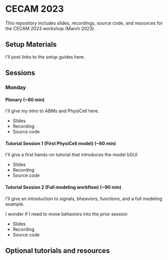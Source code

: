 # CECAM 2023 
This repository includes slides, recordings, source code, and resources for the CECAM 2023 workshop (March 2023). 

## Setup Materials 
I'll post links to the setup guides here. 

## Sessions 

### Monday

#### Plenary (~60 min)
I'll give my intro to ABMs and PhysiCell here. 
* Slides 
* Recording 
* Source code 

#### Tutorial Session 1 (First PhysiCell model) (~60 min)
I'll give a first hands-on tutorial that introduces the model bGUI
* Slides 
* Recording 
* Source code 

#### Tutorial Session 2 (Full modeling workflow) (~90 min)
I'll give an introduction to signals, bheaviors, functions, and a full modeling example. 

I wonder if I need to mvoe behaviors into the prior session 
* Slides 
* Recording 
* Source code 


## Optional tutorials and resources 

